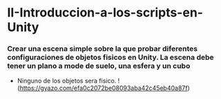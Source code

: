 # II-Introduccion-a-los-scripts-en-Unity

### Crear una escena simple sobre la que probar diferentes configuraciones de objetos fisicos en Unity. La escena debe tener un plano a mode de suelo, una esfera y un cubo

* Ninguno de los objetos sera fisico.
!(https://gyazo.com/efa0c2072be08093aba42c45eb40a87f)
